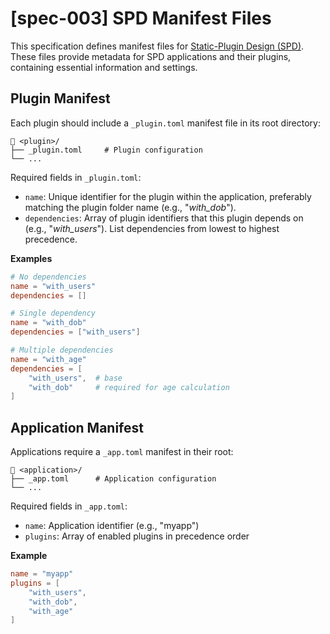 # \[spec-003\] SPD Manifest Files

This specification defines manifest files for [Static-Plugin Design (SPD)](../spec-002--static-plugin-design/README.md). These files provide metadata for SPD applications and their plugins, containing essential information and settings.

## Plugin Manifest

Each plugin should include a `_plugin.toml` manifest file in its root directory:

```text
📁 <plugin>/
├── _plugin.toml     # Plugin configuration
└── ...
```

Required fields in `_plugin.toml`:

- `name`: Unique identifier for the plugin within the application, preferably matching the plugin folder name (e.g., "*with_dob*").
- `dependencies`: Array of plugin identifiers that this plugin depends on (e.g., "*with_users*"). List dependencies from lowest to highest precedence.

**Examples**

```toml
# No dependencies
name = "with_users"
dependencies = []
```

```toml
# Single dependency
name = "with_dob"
dependencies = ["with_users"]
```

```toml
# Multiple dependencies
name = "with_age"
dependencies = [
    "with_users",  # base
    "with_dob"     # required for age calculation
]
```

## Application Manifest

Applications require a `_app.toml` manifest in their root:

```text
📁 <application>/
├── _app.toml      # Application configuration
└── ...
```

Required fields in `_app.toml`:

- `name`: Application identifier (e.g., "myapp")
- `plugins`: Array of enabled plugins in precedence order

**Example**

```toml
name = "myapp"
plugins = [
    "with_users",
    "with_dob",
    "with_age"
]
```
